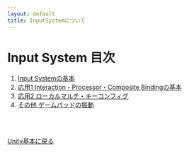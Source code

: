 ```yaml
---
layout: default
title: InputSystemについて
---
```


# Input System 目次

1. [Input Systemの基本](2_1_1_InputSystem/InputSystem0.md)  
2. [応用1 Interaction・Processor・Composite Bindingの基本](2_1_2_InputSystem/InputSystem0.md)   
3. [応用2 ローカルマルチ・キーコンフィグ](2_1_3_InputSystem/InputSystem0.md)   
4. [その他 ゲームパッドの振動](2_1_4_InputSystem/InputSystem0.md) 


<br>

<br>

[Unity基本に戻る](../2.md) 